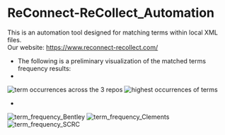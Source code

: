 # ReConnect-ReCollect_Automation
This is an automation tool designed for matching terms within local XML files.       
Our website: https://www.reconnect-recollect.com/   

* The following is a preliminary visualization of the matched terms frequency results:   
* 
![term occurrences across the 3 repos](https://github.com/jiaqili0803/ReConnect-ReCollect_Automation/assets/40383000/a9a57934-cac5-4514-8d3c-349698f5e667)
![highest occurrences of terms](https://github.com/jiaqili0803/ReConnect-ReCollect_Automation/assets/40383000/5b225dbc-ea27-40e6-b693-84bd35d34070)

* 
![term_frequency_Bentley](https://user-images.githubusercontent.com/40383000/224378764-4e8404f1-f420-466c-b2e1-a317245a7d23.png)
![term_frequency_Clements](https://user-images.githubusercontent.com/40383000/224378766-f89b8bd9-018e-4d32-8dc9-42442a136b4b.png)
![term_frequency_SCRC](https://user-images.githubusercontent.com/40383000/224378767-e76c7bc2-44c5-451b-95c5-f05af4571f78.png)

